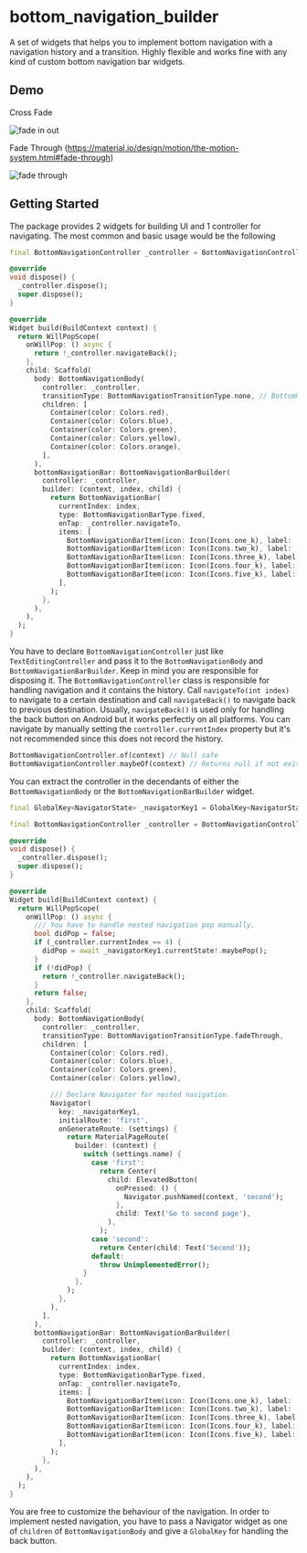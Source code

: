 # bottom_navigation_builder

A set of widgets that helps you to implement bottom navigation with a navigation history and a transition. Highly flexible and works fine with any kind of custom bottom navigation bar widgets.

## Demo
Cross Fade

![fade in out](https://user-images.githubusercontent.com/45475169/110281143-7b8b4b80-801f-11eb-9a01-29a3485a7bca.gif)

Fade Through (https://material.io/design/motion/the-motion-system.html#fade-through)

![fade through](https://user-images.githubusercontent.com/45475169/110281147-7d550f00-801f-11eb-8a46-fabf47bb5f60.gif)

## Getting Started

The package provides 2 widgets for building UI and 1 controller for navigating. The most common and basic usage would be the following

``` dart
final BottomNavigationController _controller = BottomNavigationController();

@override
void dispose() {
  _controller.dispose();
  super.dispose();
}

@override
Widget build(BuildContext context) {
  return WillPopScope(
    onWillPop: () async {
      return !_controller.navigateBack();
    },
    child: Scaffold(
      body: BottomNavigationBody(
        controller: _controller,
        transitionType: BottomNavigationTransitionType.none, // BottomNavigationTransitionType.fadeInOut, BottomNavigationTransitionType.fadeThrough,
        children: [
          Container(color: Colors.red),
          Container(color: Colors.blue),
          Container(color: Colors.green),
          Container(color: Colors.yellow),
          Container(color: Colors.orange),
        ],
      ),
      bottomNavigationBar: BottomNavigationBarBuilder(
        controller: _controller,
        builder: (context, index, child) {
          return BottomNavigationBar(
            currentIndex: index,
            type: BottomNavigationBarType.fixed,
            onTap: _controller.navigateTo,
            items: [
              BottomNavigationBarItem(icon: Icon(Icons.one_k), label: 'First'),
              BottomNavigationBarItem(icon: Icon(Icons.two_k), label: 'Second'),
              BottomNavigationBarItem(icon: Icon(Icons.three_k), label: 'Third'),
              BottomNavigationBarItem(icon: Icon(Icons.four_k), label: 'Fourth'),
              BottomNavigationBarItem(icon: Icon(Icons.five_k), label: 'Fifth'),
            ],
          );
        },
      ),
    ),
  );
}
```
You have to declare `BottomNavigationController` just like `TextEditingController` and pass it to the `BottomNavigationBody` and `BottomNavigationBarBuilder`. Keep in mind you are responsible for disposing it. The `BottomNavigationController` class is responsible for handling navigation and it contains the history. Call `navigateTo(int index)` to navigate to a certain destination and call `navigateBack()` to navigate back to previous destination. Usually, `navigateBack()` is used only for handling the back button on Android but it works perfectly on all platforms. You can navigate by manually setting the `controller.currentIndex` property but it's not recommended since this does not record the history.



``` dart
BottomNavigationController.of(context) // Null safe
BottomNavigationController.maybeOf(context) // Returns null if not exists
```
You can extract the controller in the decendants of either the `BottomNavigationBody` or the `BottomNavigationBarBuilder` widget.



``` dart
final GlobalKey<NavigatorState> _navigatorKey1 = GlobalKey<NavigatorState>();

final BottomNavigationController _controller = BottomNavigationController();

@override
void dispose() {
  _controller.dispose();
  super.dispose();
}

@override
Widget build(BuildContext context) {
  return WillPopScope(
    onWillPop: () async {
      /// You have to handle nested navigation pop manually.
      bool didPop = false;
      if (_controller.currentIndex == 4) {
        didPop = await _navigatorKey1.currentState!.maybePop();
      }
      if (!didPop) {
        return !_controller.navigateBack();
      }
      return false;
    },
    child: Scaffold(
      body: BottomNavigationBody(
        controller: _controller,
        transitionType: BottomNavigationTransitionType.fadeThrough,
        children: [
          Container(color: Colors.red),
          Container(color: Colors.blue),
          Container(color: Colors.green),
          Container(color: Colors.yellow),

          /// Declare Navigator for nested navigation.
          Navigator(
            key: _navigatorKey1,
            initialRoute: 'first',
            onGenerateRoute: (settings) {
              return MaterialPageRoute(
                builder: (context) {
                  switch (settings.name) {
                    case 'first':
                      return Center(
                        child: ElevatedButton(
                          onPressed: () {
                            Navigator.pushNamed(context, 'second');
                          },
                          child: Text('Go to second page'),
                        ),
                      );
                    case 'second':
                      return Center(child: Text('Second'));
                    default:
                      throw UnimplementedError();
                  }
                },
              );
            },
          ),
        ],
      ),
      bottomNavigationBar: BottomNavigationBarBuilder(
        controller: _controller,
        builder: (context, index, child) {
          return BottomNavigationBar(
            currentIndex: index,
            type: BottomNavigationBarType.fixed,
            onTap: _controller.navigateTo,
            items: [
              BottomNavigationBarItem(icon: Icon(Icons.one_k), label: 'First'),
              BottomNavigationBarItem(icon: Icon(Icons.two_k), label: 'Second'),
              BottomNavigationBarItem(icon: Icon(Icons.three_k), label: 'Third'),
              BottomNavigationBarItem(icon: Icon(Icons.four_k), label: 'Fourth'),
              BottomNavigationBarItem(icon: Icon(Icons.five_k), label: 'Fifth'),
            ],
          );
        },
      ),
    ),
  );
}
```
You are free to customize the behaviour of the navigation. In order to implement nested navigation, you have to pass a Navigator widget as one of `children` of `BottomNavigationBody` and give a `GlobalKey` for handling the back button.
